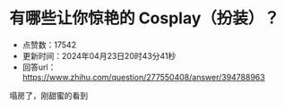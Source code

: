 # 有哪些让你惊艳的 Cosplay（扮装）？
- 点赞数：17542
- 更新时间：2024年04月23日20时43分41秒
- 回答url：https://www.zhihu.com/question/277550408/answer/394788963
<body>
 <p data-pid="y8ptmTtP">塌房了，刚甜蜜的看到</p>
</body>